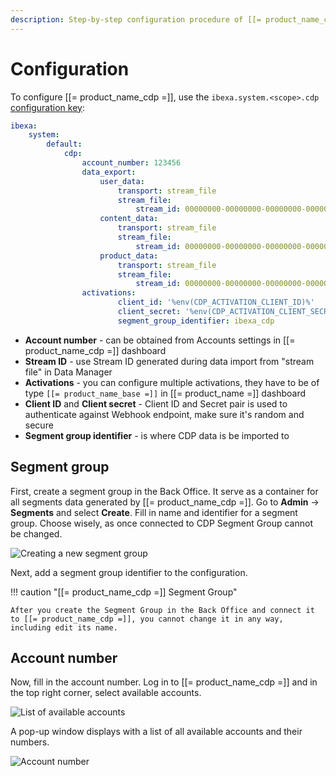 ```yaml
---
description: Step-by-step configuration procedure of [[= product_name_cdp =]].
---
```


# Configuration

To configure [[= product_name_cdp =]], use the `ibexa.system.<scope>.cdp` [configuration key](configuration.md#configuration-files):

```yaml
ibexa:
    system:
        default:
            cdp:
                account_number: 123456
                data_export:
                    user_data:
                        transport: stream_file
                        stream_file:
                            stream_id: 00000000-00000000-00000000-00000000
                    content_data:
                        transport: stream_file
                        stream_file:
                            stream_id: 00000000-00000000-00000000-00000000
                    product_data:
                        transport: stream_file
                        stream_file:
                            stream_id: 00000000-00000000-00000000-00000000
                activations:
                        client_id: '%env(CDP_ACTIVATION_CLIENT_ID)%'
                        client_secret: '%env(CDP_ACTIVATION_CLIENT_SECRET)%'
                        segment_group_identifier: ibexa_cdp
```

- **Account number** - can be obtained from Accounts settings in [[= product_name_cdp =]] dashboard
- **Stream ID** - use Stream ID generated during data import from "stream file" in Data Manager
- **Activations** - you can configure multiple activations, they have to be of type `[[= product_name_base =]]` in [[= product_name =]] dashboard
- **Client ID** and **Client secret** - Client ID and Secret pair is used to authenticate against Webhook endpoint, make sure it's random and secure
- **Segment group identifier** - is where CDP data is be imported to

## Segment group

First, create a segment group in the Back Office.
It serve as a container for all segments data generated by [[= product_name_cdp =]].
Go to **Admin** -> **Segments** and select **Create**.
Fill in name and identifier for a segment group.
Choose wisely, as once connected to CDP Segment Group cannot be changed.

![Creating a new segment group](img/cdp_create_segment_group.png)

Next, add a segment group identifier to the configuration.

!!! caution "[[= product_name_cdp =]] Segment Group"

    After you create the Segment Group in the Back Office and connect it to [[= product_name_cdp =]], you cannot change it in any way, including edit its name.

## Account number

Now, fill in the account number.
Log in to [[= product_name_cdp =]] and in the top right corner, select available accounts.

![List of available accounts](img/cdp_accounts.png)

A pop-up window displays with a list of all available accounts and their numbers.

![Account number](img/cdp_account_number.png)
